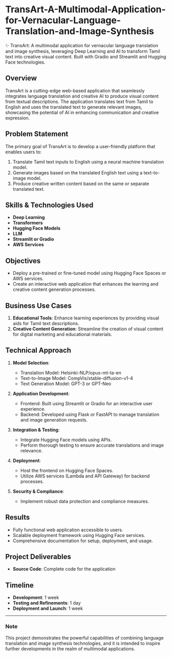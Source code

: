 # TransArt-A-Multimodal-Application-for-Vernacular-Language-Translation-and-Image-Synthesis
✨ TransArt: A multimodal application for vernacular language translation and image synthesis, leveraging Deep Learning and AI to transform Tamil text into creative visual content. Built with Gradio and  Streamlit and Hugging Face technologies.
## Overview
TransArt is a cutting-edge web-based application that seamlessly integrates language translation and creative AI to produce visual content from textual descriptions. The application translates text from Tamil to English and uses the translated text to generate relevant images, showcasing the potential of AI in enhancing communication and creative expression.

## Problem Statement
The primary goal of TransArt is to develop a user-friendly platform that enables users to:
1. Translate Tamil text inputs to English using a neural machine translation model.
2. Generate images based on the translated English text using a text-to-image model.
3. Produce creative written content based on the same or separate translated text.

## Skills & Technologies Used
- **Deep Learning**
- **Transformers**
- **Hugging Face Models**
- **LLM**
- **Streamlit or Gradio**
- **AWS Services**

## Objectives
- Deploy a pre-trained or fine-tuned model using Hugging Face Spaces or AWS services.
- Create an interactive web application that enhances the learning and creative content generation processes.

## Business Use Cases
1. **Educational Tools**: Enhance learning experiences by providing visual aids for Tamil text descriptions.
2. **Creative Content Generation**: Streamline the creation of visual content for digital marketing and educational materials.

## Technical Approach
1. **Model Selection**:
   - Translation Model: Helsinki-NLP/opus-mt-ta-en
   - Text-to-Image Model: CompVis/stable-diffusion-v1-4
   - Text Generation Model: GPT-3 or GPT-Neo

2. **Application Development**:
   - Frontend: Built using Streamlit or Gradio for an interactive user experience.
   - Backend: Developed using Flask or FastAPI to manage translation and image generation requests.

3. **Integration & Testing**:
   - Integrate Hugging Face models using APIs.
   - Perform thorough testing to ensure accurate translations and image relevance.

4. **Deployment**:
   - Host the frontend on Hugging Face Spaces.
   - Utilize AWS services (Lambda and API Gateway) for backend processes.

5. **Security & Compliance**:
   - Implement robust data protection and compliance measures.

## Results
- Fully functional web application accessible to users.
- Scalable deployment framework using Hugging Face services.
- Comprehensive documentation for setup, deployment, and usage.

## Project Deliverables
- **Source Code**: Complete code for the application

## Timeline
- **Development**: 1 week
- **Testing and Refinements**: 1 day
- **Deployment and Launch**: 1 week


---

### Note
This project demonstrates the powerful capabilities of combining language translation and image synthesis technologies, and it is intended to inspire further developments in the realm of multimodal applications.
